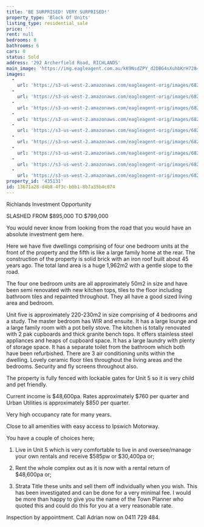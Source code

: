 ```yaml
---
title: 'BE SURPRISED! VERY SURPRISED!'
property_type: 'Block Of Units'
listing_type: residential_sale
price: ''
rent: null
bedrooms: 8
bathrooms: 6
cars: 0
status: Sold
address: '292 Archerfield Road, RICHLANDS'
main_image: 'https://img.eagleagent.com.au/kK9NsdZPY_d2DBG4sXuhbKrH728=/1280x854/smart/https://s3-us-west-2.amazonaws.com/eagleagent-orig/images/6820794/113961251-image-M.jpg'
images:
  -
    url: 'https://s3-us-west-2.amazonaws.com/eagleagent-orig/images/6820802/113961251-image-H.jpg'
  -
    url: 'https://s3-us-west-2.amazonaws.com/eagleagent-orig/images/6820801/113961251-image-G.jpg'
  -
    url: 'https://s3-us-west-2.amazonaws.com/eagleagent-orig/images/6820800/113961251-image-F.jpg'
  -
    url: 'https://s3-us-west-2.amazonaws.com/eagleagent-orig/images/6820799/113961251-image-E.jpg'
  -
    url: 'https://s3-us-west-2.amazonaws.com/eagleagent-orig/images/6820798/113961251-image-D.jpg'
  -
    url: 'https://s3-us-west-2.amazonaws.com/eagleagent-orig/images/6820797/113961251-image-C.jpg'
  -
    url: 'https://s3-us-west-2.amazonaws.com/eagleagent-orig/images/6820796/113961251-image-B.jpg'
  -
    url: 'https://s3-us-west-2.amazonaws.com/eagleagent-orig/images/6820795/113961251-image-A.jpg'
  -
    url: 'https://s3-us-west-2.amazonaws.com/eagleagent-orig/images/6820794/113961251-image-M.jpg'
property_id: '435131'
id: 13671a28-d4b8-4f3c-b0b1-8b7a35b4c074
---
```

Richlands Investment Opportunity

SLASHED FROM $895,000 TO $799,000

You would never know from looking from the road that you would have an absolute investment gem here.

Here we have five dwellings comprising of four one bedroom units at the front of the property and the fifth is like a large family home at the rear. The construction of the property is solid brick with an iron roof built about 45 years ago. The total land area is a huge 1,962m2 with a gentle slope to the road.

The four one bedroom units are all approximately 50m2 in size and have been semi renovated with new kitchen tops, tiles to the floor including bathroom tiles and repainted throughout. They all have a good sized living area and bedroom.

Unit five is approximately 220-230m2 in size comprising of 4 bedrooms and a study. The master bedroom has WIR and ensuite. It has a large lounge and a large family room with a pot belly stove. The kitchen is totally renovated with 2 pak cupboards and thick granite bench tops. It offers stainless steel appliances and heaps of cupboard space. It has a large laundry with plenty of storage space. It has a separate toilet from the bathroom which both have been refurbished. There are 3 air conditioning units within the dwelling. Lovely ceramic floor tiles throughout the living areas and the bedrooms. Security and fly screens throughout also.

The property is fully fenced with lockable gates for Unit 5 so it is very child and pet friendly.

Current income is $48,600pa. Rates approximately $760 per quarter and Urban Utilities is approximately $850 per quarter.

Very high occupancy rate for many years.

Close to all amenities with easy access to Ipswich Motorway.

You have a couple of choices here;

1. Live in Unit 5 which is very comfortable to live in and oversee/manage your own rentals and receive $585pw or $30,400pa or;

2. Rent the whole complex out as it is now with a rental return of $48,600pa or;

3. Strata Title these units and sell them off individually when you wish. This has been investigated and can be done for a very minimal fee. I would be more than happy to give you the name of the Town Planner who quoted this and could do this for you at a very reasonable rate.

Inspection by appointment. Call Adrian now on 0411 729 484.